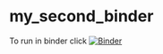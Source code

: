# my_second_binder
To run in binder click
[![Binder](https://mybinder.org/badge_logo.svg)](https://mybinder.org/v2/gh/gwagner58/HEC-Lect-0/HEAD)

